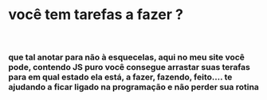 <h1> você tem tarefas a fazer ? </h1>
<br>
<h3> que tal anotar para não à esquecelas, aqui no meu site você pode, contendo JS puro você consegue arrastar suas terafas para em qual estado ela está, a fazer, fazendo, feito.... te ajudando a ficar ligado na programação e não perder sua rotina
</h3>
